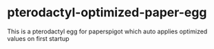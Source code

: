 # pterodactyl-optimized-paper-egg
This is a pterodactyl egg for paperspigot which auto applies optimized values on first startup
